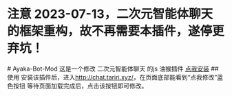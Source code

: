 <h1>注意 2023-07-13，二次元智能体聊天的框架重构，故不再需要本插件，遂停更弃坑！</h1>
# Ayaka-Bot-Mod
这是一个修改 二次元智能体聊天 的js
油猴插件
<a href="https://github.com/luo7ianyi/Ayaka-Bot-Mod/raw/main/%E7%BB%AB%E5%8D%8E%E8%81%8A%E5%A4%A9%E4%BF%AE%E6%94%B9.user.js">点我安装</a>
## 使用
安装该插件后，进入<a href="http://chat.tariri.xyz/">http://chat.tariri.xyz/<a>，在页面底部能看到“点我修改”蓝色按钮
等待页面加载完成后，点击该按钮即可修改。
